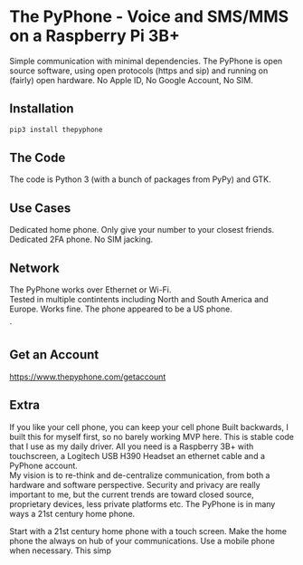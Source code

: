 # The PyPhone - Voice and SMS/MMS on a Raspberry Pi 3B+

Simple communication with minimal dependencies.  The PyPhone is open source software, using open protocols (https and sip) and running on (fairly) open hardware. No Apple ID, No Google Account, No SIM.  

## Installation
```python
pip3 install thepyphone
```

## The Code
The code is Python 3 (with a bunch of packages from PyPy) and GTK.  

## Use Cases
Dedicated home phone.  Only give your number to your closest friends.
Dedicated 2FA phone. No SIM jacking.

## Network
The PyPhone works over Ethernet or Wi-Fi.  
Tested in multiple contintents including North and South America and Europe.  Works fine. The phone appeared to be a US phone.


`

## Get an Account
https://www.thepyphone.com/getaccount


## Extra
If you like your cell phone, you can keep your cell phone
Built backwards, I built this for myself first, so no barely working MVP here.  This is  stable code that I use as my daily driver.
All you need is a Raspberry 3B+ with touchscreen, a Logitech USB H390 Headset an ethernet cable and a PyPhone account.  
My vision is to re-think and de-centralize communication, from both a hardware and software perspective.  Security and privacy are really important to me, but the current trends are toward closed source, proprietary devices, less private platforms etc.  The PyPhone is in many ways a 21st century home phone.

Start with a 21st century home phone with a touch screen.  Make the home phone the always on hub of your communications.  Use a mobile phone when necessary.  This simp
